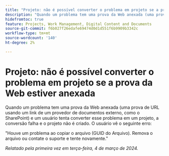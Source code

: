 ```yaml
---
title: "Projeto: não é possível converter o problema em projeto se a prova da Web estiver anexada"
description: "Quando um problema tem uma prova da Web anexada (uma prova de URL usando um link de um provedor de documentos externo, como o SharePoint) e um usuário tenta converter esse problema em um projeto, a conversão falha e o projeto não é criado. O usuário vê um erro."
hidefromtoc: true
feature: Projects, Work Management, Digital Content and Documents
source-git-commit: f6b027f26edafe69474d0d1d551f6b9909b3342c
workflow-type: tm+mt
source-wordcount: '140'
ht-degree: 2%

---
```



# Projeto: não é possível converter o problema em projeto se a prova da Web estiver anexada

Quando um problema tem uma prova da Web anexada (uma prova de URL usando um link de um provedor de documentos externo, como o SharePoint) e um usuário tenta converter esse problema em um projeto, a conversão falha e o projeto não é criado. O usuário vê o seguinte erro:

&quot;Houve um problema ao copiar o arquivo (GUID do Arquivo). Remova o arquivo ou contate o suporte e tente novamente.&quot;

_Relatado pela primeira vez em terça-feira, 4 de março de 2024._
